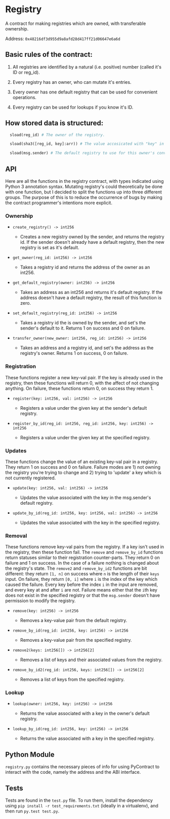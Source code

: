 # Registry
A contract for making registries which are owned,
with transferable ownership.

Address: `0x48216df3d955d9a8afd28d417ff21d06647e6a6d`

## Basic rules of the contract:

1. All registries are identified by a natural (i.e. positive) number (called it's ID or reg_id).

2. Every registry has an owner, who can mutate it's entries.

3. Every owner has one default registry that can be used for
convenient operations.

4. Every registry can be used for lookups if you know it's ID.

## How stored data is structured:
```python
  sload(reg_id) # The owner of the registry.

  sload(sha3([reg_id, key]:arr)) # The value accosicated with "key" in the registry.

  sload(msg.sender) # The default registry to use for this owner's convenience functions
```
## API
Here are all the functions in the registry contract, with types indicated using Python 3 annotation syntax.
Mutating registry's could theoretically be done with one function, but I decided to split the functions up into three
different groups. The purpose of this is to reduce the occurrence of bugs by making the contract programmer's intentions
more explicit.

### Ownership

* `create_registry() -> int256`
  * Creates a new registry owned by the sender, and returns the registry id. If the sender doesn't already have a default registry, then the new registry is set as it's default.

* `get_owner(reg_id: int256) -> int256`
  * Takes a registry id and returns the address of the owner as an int256.

* `get_default_registry(owner: int256) -> int256`
  * Takes an address as an int256 and returns it's default registry. If the address doesn't have a default registry, the result of this function is zero.

* `set_default_registry(reg_id: int256) -> int256`
  * Takes a registry id the is owned by the sender, and set's the sender's default to it. Returns 1 on success and 0 on failure.

* `transfer_owner(new_owner: int256, reg_id: int256) -> int256`
  * Takes an address and a registry id, and set's the address as the registry's owner. Returns 1 on success, 0 on failure.

### Registration
These functions register a new key-val pair. If the key is already used in the registry, then these functions will
return 0, with the affect of not changing anything. On failure, these functions return 0, on success they return 1.

* `register(key: int256, val: int256) -> int256`
  * Registers a value under the given key at the sender's default registry.

* `register_by_id(reg_id: int256, reg_id: int256, key: int256) -> int256`
  * Registers a value under the given key at the specified registry.

### Updates
These functions change the value of an existing key-val pair in a registry. They return 1 on success and 0 on failure.
Failure modes are 1) not owning the registry you're trying to change and 2) trying to 'update' a key which is not
currently registered.

* `update(key: int256, val: int256) -> int256`
  * Updates the value associated with the key in the msg.sender's default registry.

* `update_by_id(reg_id: int256, key: int256, val: int256) -> int256`
  * Updates the value associated with the key in the specified registry.

### Removal
These functions remove key-val pairs from the registry. If a key isn't used in the registry, then these function fail.
The `remove` and `remove_by_id` functions return statuses similar to their registration counter-parts. They return 0
on failure and 1 on success. In the case of a failure nothing is changed about the registry's state. The `remove2` and
`remove_by_id2` functions are bit different: they return `[1, n]` on success where `n` is the length of their `keys`
input. On failure, they return `[0, i]` where `i` is the index of the key which caused the failure. Every key before
the index `i` in the input are removed, and every key at and after `i` are not. Failure means either that the `i`th key does
not exist in the specified registry or that the `msg.sender` doesn't have permission to modify the registry.

* `remove(key: int256) -> int256`
  * Removes a key-value pair from the default registry.

* `remove_by_id(reg_id: int256, key: int256) -> int256`
  * Removes a key-value pair from the specified registry.

* `remove2(keys: int256[]) -> int256[2]`
  * Removes a list of keys and their associated values from the registry.

* `remove_by_id2(reg_id: int256, keys: int256[]) -> int256[2]`
  * Removes a list of keys from the specified registry.

### Lookup

* `lookup(owner: int256, key: int256) -> int256`
  * Returns the value associated with a key in the owner's default registry.

* `lookup_by_id(reg_id: int256, key: int256) -> int256`
  * Returns the value associated with a key in the specified registry.

## Python Module
`registry.py` contains the necessary pieces of info for using PyContract to interact with the code,
namely the address and the ABI interface.

## Tests
Tests are found in the `test.py` file. To run them, install the dependency using `pip install -r test_requirements.txt`
(ideally in a virtualenv), and then run `py.test test.py`.